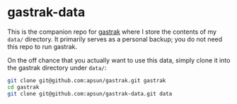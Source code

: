 # gastrak-data

This is the companion repo for [gastrak](https://github.com/apsun/gastrak)
where I store the contents of my `data/` directory. It primarily serves as
a personal backup; you do not need this repo to run gastrak.

On the off chance that you actually want to use this data, simply clone it
into the gastrak directory under `data/`:

```Bash
git clone git@github.com:apsun/gastrak.git gastrak
cd gastrak
git clone git@github.com:apsun/gastrak-data.git data
```
